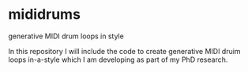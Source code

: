 # mididrums
generative MIDI drum loops in style

In this repository I will include the code to create generative MIDI druim loops in-a-style which I am developing as part of my PhD research.
